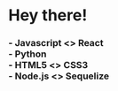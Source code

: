 <h1> Hey there! </h1>

<h3>
    <l1> - Javascript </li>
    <l1> <> React </li> <br> 
    <l1> - Python </li> <br>
    <l1> - HTML5 </li>
    <l1> <> CSS3 </li> <br>
    <l1> - Node.js </li>
    <l1> <> Sequelize </li>
</h3>
